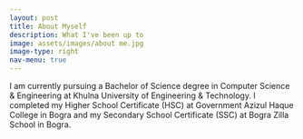 ```yaml
---
layout: post
title: About Myself
description: What I've been up to
image: assets/images/about me.jpg
image-type: right
nav-menu: true
---
```


I am currently pursuing a Bachelor of Science degree in Computer Science & Engineering at Khulna University of Engineering & Technology. I completed my Higher School Certificate (HSC) at Government Azizul Haque College in Bogra and my Secondary School Certificate (SSC) at Bogra Zilla School in Bogra.


